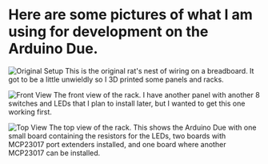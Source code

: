 # Here are some pictures of what I am using for development on the Arduino Due.

![Original Setup](https://github.com/BrentSeidel/Ada-Arduino-Due/blob/master/Pictures/DSC_8733.JPG)
This is the original rat's nest of wiring on a breadboard.  It got to be a little
unwieldly so I 3D printed some panels and racks.

![Front View](https://github.com/BrentSeidel/Ada-Arduino-Due/blob/master/Pictures/DSC_8734.JPG)
The front view of the rack.  I have another panel with another 8 switches
and LEDs that I plan to install later, but I wanted to get this one working first.

![Top View](.https://github.com/BrentSeidel/Ada-Arduino-Due/blob/master/Pictures/DSC_8735.JPG)
The top view of the rack.  This shows the Arduino Due with one small board containing
the resistors for the LEDs, two boards with MCP23017 port extenders installed, and one
board where another MCP23017 can be installed.
